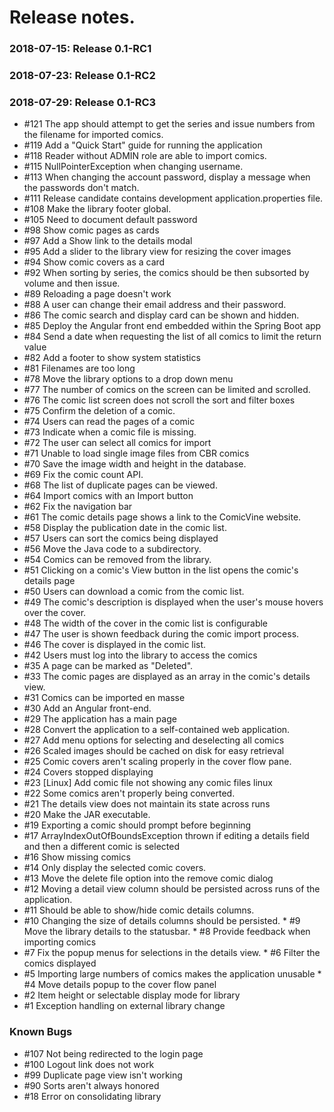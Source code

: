 # Release notes.

### 2018-07-15: Release 0.1-RC1 
### 2018-07-23: Release 0.1-RC2
### 2018-07-29: Release 0.1-RC3
 * #121  The app should attempt to get the series and issue numbers from the filename for imported comics.
 * #119  Add a "Quick Start" guide for running the application
 * #118  Reader without ADMIN role are able to import comics.
 * #115  NullPointerException when changing username.
 * #113  When changing the account password, display a message when the passwords don't match.
 * #111  Release candidate contains development application.properties file.
 * #108  Make the library footer global.
 * #105  Need to document default password
 * #98   Show comic pages as cards
 * #97   Add a Show link to the details modal
 * #95   Add a slider to the library view for resizing the cover images
 * #94   Show comic covers as a card  
 * #92   When sorting by series, the comics should be then subsorted by volume and then issue.  
 * #89   Reloading a page doesn't work  
 * #88   A user can change their email address and their password.   
 * #86   The comic search and display card can be shown and hidden.  
 * #85   Deploy the Angular front end embedded within the Spring Boot app  
 * #84   Send a date when requesting the list of all comics to limit the return value  
 * #82   Add a footer to show system statistics  
 * #81   Filenames are too long   
 * #78   Move the library options to a drop down menu
 * #77   The number of comics on the screen can be limited and scrolled.
 * #76   The comic list screen does not scroll the sort and filter boxes
 * #75   Confirm the deletion of a comic.
 * #74   Users can read the pages of a comic
 * #73   Indicate when a comic file is missing.  
 * #72   The user can select all comics for import
 * #71   Unable to load single image files from CBR comics  
 * #70   Save the image width and height in the database.
 * #69   Fix the comic count API.
 * #68   The list of duplicate pages can be viewed.   
 * #64   Import comics with an Import button  
 * #62   Fix the navigation bar  
 * #61   The comic details page shows a link to the ComicVine website.  
 * #58   Display the publication date in the comic list.  
 * #57   Users can sort the comics being displayed  
 * #56   Move the Java code to a subdirectory.
 * #54   Comics can be removed from the library.   
 * #51   Clicking on a comic's View button in the list opens the comic's details page   
 * #50   Users can download a comic from the comic list.   
 * #49   The comic's description is displayed when the user's mouse hovers over the cover.  
 * #48   The width of the cover in the comic list is configurable    
 * #47   The user is shown feedback during the comic import process.   
 * #46   The cover is displayed in the comic list.   
 * #42   Users must log into the library to access the comics   
 * #35   A page can be marked as "Deleted".   
 * #33   The comic pages are displayed as an array in the comic's details view.  
 * #31   Comics can be imported en masse   
 * #30   Add an Angular front-end.
 * #29   The application has a main page   
 * #28   Convert the application to a self-contained web application.
 * #27   Add menu options for selecting and deselecting all comics
 * #26   Scaled images should be cached on disk for easy retrieval
 * #25   Comic covers aren't scaling properly in the cover flow pane.
 * #24   Covers stopped displaying
 * #23   [Linux] Add comic file not showing any comic files    linux
 * #22   Some comics aren't properly being converted.
 * #21   The details view does not maintain its state across runs
 * #20   Make the JAR executable.
 * #19   Exporting a comic should prompt before beginning
 * #17   ArrayIndexOutOfBoundsException thrown if editing a details field and then a different comic is selected
 * #16   Show missing comics  
 * #14   Only display the selected comic covers.
 * #13   Move the delete file option into the remove comic dialog
 * #12   Moving a detail view column should be persisted across runs of the application.
 * #11   Should be able to show/hide comic details columns.
 * #10   Changing the size of details columns should be persisted.   * #9  Move the library details to the statusbar.  * #8  Provide feedback when importing comics
 * #7    Fix the popup menus for selections in the details view.  * #6  Filter the comics displayed  
 * #5    Importing large numbers of comics makes the application unusable   * #4  Move details popup to the cover flow panel
 * #2    Item height or selectable display mode for library
 * #1    Exception handling on external library change

### Known Bugs
 * #107  Not being redirected to the login page
 * #100  Logout link does not work
 * #99   Duplicate page view isn't working
 * #90   Sorts aren't always honored
 * #18   Error on consolidating library
